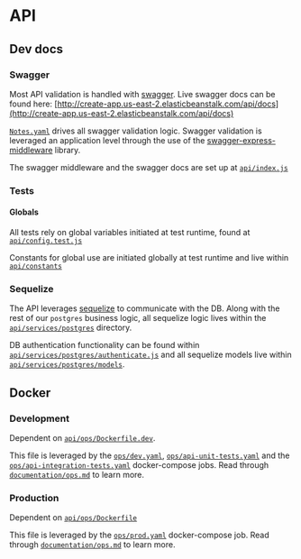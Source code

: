 # API

## Dev docs 

### Swagger

Most API validation is handled with [swagger](https://swagger.io/). Live swagger docs can be found here: [http://create-app.us-east-2.elasticbeanstalk.com/api/docs](http://create-app.us-east-2.elasticbeanstalk.com/api/docs)

[`Notes.yaml`](https://github.com/escobard/create-app/blob/master/api/Notes.yaml) drives all swagger validation logic. Swagger validation is leveraged an application level through the use of the [swagger-express-middleware](https://www.npmjs.com/package/swagger-express-middleware) library.

The swagger middleware and the swagger docs are set up at [`api/index.js`](https://github.com/escobard/create-app/blob/master/api/index.js)

### Tests

#### Globals 

All tests rely on global variables initiated at test runtime, found at [`api/config.test.js`](https://github.com/escobard/create-app/blob/master/api/config.test.js)

Constants for global use are initiated globally at test runtime and live within [`api/constants`](https://github.com/escobard/create-app/tree/master/api/constants)

### Sequelize

The API leverages [sequelize](https://sequelize.org/) to communicate with the DB. Along with the rest of our `postgres` business logic, all sequelize logic lives within the [`api/services/postgres`](https://github.com/escobard/create-app/tree/master/api/services/postgres) directory.

DB authentication functionality can be found within [`api/services/postgres/authenticate.js`](https://github.com/escobard/create-app/tree/master/api/services/postgres/authenticate.js) and all sequelize models live within [`api/services/postgres/models`](https://github.com/escobard/create-app/tree/master/api/services/postgres/models).

## Docker

### Development

Dependent on [`api/ops/Dockerfile.dev`](https://github.com/escobard/create-app/blob/master/api/ops/Dockerfile.dev).

This file is leveraged by the [`ops/dev.yaml`](https://github.com/escobard/create-app/blob/master/ops/dev.yaml), [`ops/api-unit-tests.yaml`](https://github.com/escobard/create-app/blob/master/ops/api-unit-tests.yaml) and the [`ops/api-integration-tests.yaml`](https://github.com/escobard/create-app/blob/master/ops/api-integration-tests.yaml) docker-compose jobs. Read through [`documentation/ops.md`](https://github.com/escobard/create-app/blob/master/documentation/ops.md) to learn more.

### Production

Dependent on [`api/ops/Dockerfile`](https://github.com/escobard/create-app/blob/master/api/ops/Dockerfile)

This file is leveraged by the [`ops/prod.yaml`](https://github.com/escobard/create-app/blob/master/ops/prod.yaml
) docker-compose job. Read through [`documentation/ops.md`](https://github.com/escobard/create-app/blob/master/documentation/ops.md) to learn more.
